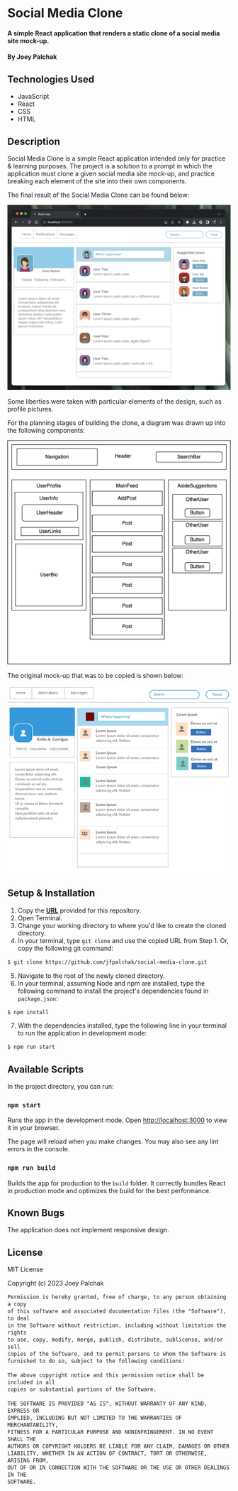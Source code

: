 # Social Media Clone

#### A simple React application that renders a static clone of a social media site mock-up. 

#### By Joey Palchak

## Technologies Used

- JavaScript
- React
- CSS
- HTML

## Description

Social Media Clone is a simple React application intended only for practice & learning purposes. The project is a solution to a prompt in which the application must clone a given social media site mock-up, and practice breaking each element of the site into their own components.

The final result of the Social Media Clone can be found below:

<img src="https://github.com/jfpalchak/social-media-clone/blob/main/src/img/clone-result.png" alt="The application." />

Some liberties were taken with particular elements of the design, such as profile pictures.

For the planning stages of building the clone, a diagram was drawn up into the following components:

<img src="https://github.com/jfpalchak/social-media-clone/blob/main/src/img/clone-diagram.png" alt="Application's component diagram." />

The original mock-up that was to be copied is shown below:

<img src="https://github.com/jfpalchak/social-media-clone/blob/main/src/img/mockup.png" alt="The original mock-up to be copied." />


## Setup & Installation

1. Copy the **[URL](https://github.com/jfpalchak/social-media-clone.git)** provided for this repository.
2. Open Terminal.
3. Change your working directory to where you'd like to create the cloned directory.
4. In your terminal, type `git clone` and use the copied URL from Step 1. Or, copy the following git command:
   
```bash
$ git clone https://github.com/jfpalchak/social-media-clone.git
```

5. Navigate to the root of the newly cloned directory.
6. In your terminal, assuming Node and npm are installed, type the following command to install the project's dependencies found in `package.json`:
   
```bash
$ npm install
```

7. With the dependencies installed, type the following line in your terminal to run the application in development mode:
   
```bash
$ npm run start
```

## Available Scripts

In the project directory, you can run:

### `npm start`

Runs the app in the development mode.
Open [http://localhost:3000](http://localhost:3000) to view it in your browser.

The page will reload when you make changes.
You may also see any lint errors in the console.

### `npm run build`

Builds the app for production to the `build` folder.
It correctly bundles React in production mode and optimizes the build for the best performance.

## Known Bugs

The application does not implement responsive design.

## License

MIT License

Copyright (c) 2023 Joey Palchak

```
Permission is hereby granted, free of charge, to any person obtaining a copy
of this software and associated documentation files (the "Software"), to deal
in the Software without restriction, including without limitation the rights
to use, copy, modify, merge, publish, distribute, sublicense, and/or sell
copies of the Software, and to permit persons to whom the Software is
furnished to do so, subject to the following conditions:

The above copyright notice and this permission notice shall be included in all
copies or substantial portions of the Software.

THE SOFTWARE IS PROVIDED "AS IS", WITHOUT WARRANTY OF ANY KIND, EXPRESS OR
IMPLIED, INCLUDING BUT NOT LIMITED TO THE WARRANTIES OF MERCHANTABILITY,
FITNESS FOR A PARTICULAR PURPOSE AND NONINFRINGEMENT. IN NO EVENT SHALL THE
AUTHORS OR COPYRIGHT HOLDERS BE LIABLE FOR ANY CLAIM, DAMAGES OR OTHER
LIABILITY, WHETHER IN AN ACTION OF CONTRACT, TORT OR OTHERWISE, ARISING FROM,
OUT OF OR IN CONNECTION WITH THE SOFTWARE OR THE USE OR OTHER DEALINGS IN THE
SOFTWARE.
```